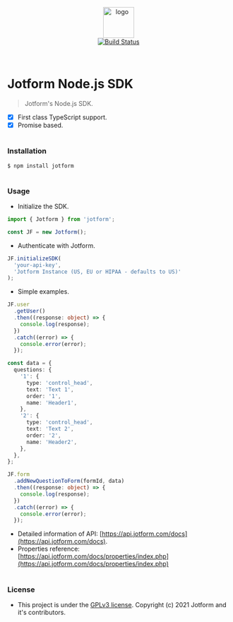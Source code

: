 <p align="center">
	<img src="https://www.jotform.com/resources/assets/logo-nb/jotform-logo-transparent-400x100.png" alt="logo" height="70">
  <br />
  <a href='https://berkcan.semaphoreci.com/badges/jotform-nodejs-sdk/branches/master.svg'> <img src='https://berkcan.semaphoreci.com/badges/jotform-nodejs-sdk/branches/master.svg' alt='Build Status'></a>
</p>
<br />

# Jotform Node.js SDK

> Jotform's Node.js SDK.

- [x] First class TypeScript support.
- [x] Promise based.

#

### Installation

```sh
$ npm install jotform
```

#

### Usage

- Initialize the SDK.

```ts
import { Jotform } from 'jotform';

const JF = new Jotform();
```

- Authenticate with Jotform.

```ts
JF.initializeSDK(
  'your-api-key',
  'Jotform Instance (US, EU or HIPAA - defaults to US)'
);
```

- Simple examples.

```ts
JF.user
  .getUser()
  .then((response: object) => {
    console.log(response);
  })
  .catch((error) => {
    console.error(error);
  });
```

```ts
const data = {
  questions: {
    '1': {
      type: 'control_head',
      text: 'Text 1',
      order: '1',
      name: 'Header1',
    },
    '2': {
      type: 'control_head',
      text: 'Text 2',
      order: '2',
      name: 'Header2',
    },
  },
};

JF.form
  .addNewQuestionToForm(formId, data)
  .then((response: object) => {
    console.log(response);
  })
  .catch((error) => {
    console.error(error);
  });
```

- Detailed information of API: [https://api.jotform.com/docs](https://api.jotform.com/docs).
- Properties reference: [https://api.jotform.com/docs/properties/index.php](https://api.jotform.com/docs/properties/index.php)

#

### License

- This project is under the [GPLv3 license](LICENSE.md). Copyright (c) 2021 Jotform and it's contributors.
